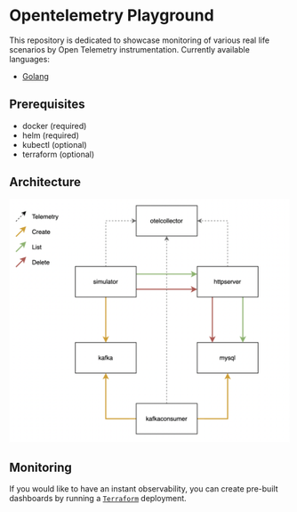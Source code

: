 # Opentelemetry Playground

This repository is dedicated to showcase monitoring of various real life scenarios by Open Telemetry instrumentation. Currently available languages:

- [Golang](./golang/README.md)

## Prerequisites

- docker (required)
- helm (required)
- kubectl (optional)
- terraform (optional)

## Architecture

![asd](./docs/otel-playground.png)

## Monitoring

If you would like to have an instant observability, you can create pre-built dashboards by running a [`Terraform`](./monitoring/README.md) deployment.
